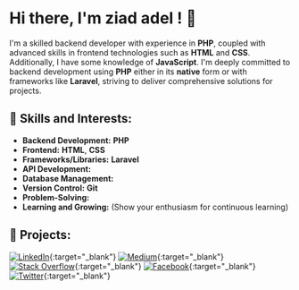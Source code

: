 # Hi there, I'm ziad adel ! 👋

I'm a skilled backend developer with experience in **PHP**, coupled with advanced skills in frontend technologies such as **HTML** and **CSS**. Additionally, I have some knowledge of **JavaScript**. I'm deeply committed to backend development using **PHP** either in its **native** form or with frameworks like **Laravel**, striving to deliver comprehensive solutions for projects.

## 🌟 Skills and Interests:

- **Backend Development:** **PHP**
- **Frontend:** **HTML**, **CSS**
- **Frameworks/Libraries:** **Laravel**
- **API Development:**
- **Database Management:**
- **Version Control:** **Git**
- **Problem-Solving:**
- **Learning and Growing:** (Show your enthusiasm for continuous learning)

## 🚀 Projects:
[![LinkedIn](https://img.shields.io/badge/LinkedIn-0077B5?style=for-the-badge&logo=linkedin&logoColor=white)](https://www.linkedin.com/){:target="_blank"}
[![Medium](https://img.shields.io/badge/Medium-12100E?style=for-the-badge&logo=medium&logoColor=white)](https://medium.com/){:target="_blank"}
[![Stack Overflow](https://img.shields.io/badge/Stack_Overflow-FE7A16?style=for-the-badge&logo=stack-overflow&logoColor=white)](https://stackoverflow.com/){:target="_blank"}
[![Facebook](https://img.shields.io/badge/Facebook-1877F2?style=for-the-badge&logo=facebook&logoColor=white)](https://www.facebook.com/){:target="_blank"}
[![Twitter](https://img.shields.io/badge/Twitter-1DA1F2?style=for-the-badge&logo=twitter&logoColor=white)](https://twitter.com/){:target="_blank"}

